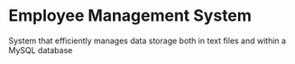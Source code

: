 # Employee Management System
 System that efficiently manages data storage both in text files and within a MySQL database
